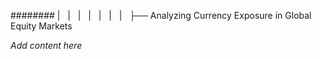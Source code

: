 ######## |   |   |   |   |   |   |   ├── Analyzing Currency Exposure in Global Equity Markets

*Add content here*